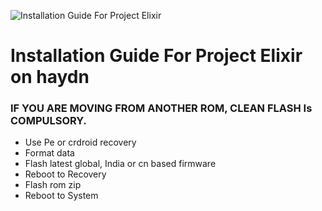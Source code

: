 ![Installation Guide For Project Elixir](https://i.imgur.com/5PIB1RV.jpg "Installation")

# Installation Guide For Project Elixir on haydn

### IF YOU ARE MOVING FROM ANOTHER ROM, CLEAN FLASH Is COMPULSORY.

- Use Pe or crdroid recovery
- Format data
- Flash latest global, India or cn based firmware
- Reboot to Recovery
- Flash rom zip
- Reboot to System
  
  

